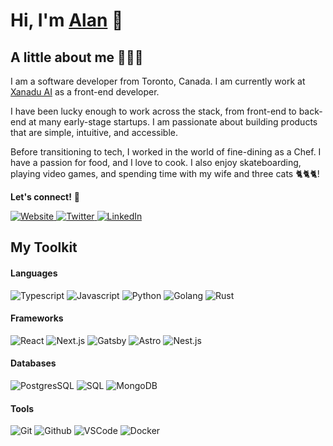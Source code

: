 <!-- My GH profile -->
# Hi, I'm [Alan](https://alanmart.in) 👋


## A little about me 🧑🏻‍💻

I am a software developer from Toronto, Canada. I am currently work at [Xanadu AI](https://xanadu.ai) as a front-end developer.

I have been lucky enough to work across the stack, from front-end to back-end at many early-stage startups. I am passionate about building products that are simple, intuitive, and accessible.

Before transitioning to tech, I worked in the world of fine-dining as a Chef. I have a passion for food, and I love to cook. I also enjoy skateboarding, playing video games, and spending time with my wife and three cats 🐈🐈🐈!

<!-- Socials -->
**Let's connect!** 🤝
<p>
  <a href="https://alanmart.in">
    <img alt="Website" src="https://img.shields.io/badge/-Website-000000?style=flat-square&logo=google-chrome&logoColor=white" />
  </a>
  <a href="https://twitter.com/alanMartinCodes">
    <img alt="Twitter" src="https://img.shields.io/badge/-Twitter-1DA1F2?style=flat-square&logo=twitter&logoColor=white" />
  </a>
  <a href="https://ca.linkedin.com/in/alan-martin-2426b461">
    <img alt="LinkedIn" src="https://img.shields.io/badge/-LinkedIn-0077B5?style=flat-square&logo=linkedin&logoColor=white" />
  </a>
</p>

## My Toolkit


#### Languages

<!-- Typescript, Javascript, Python, Golang, and Rust -->
<p>
  <img alt="Typescript" src="https://img.shields.io/badge/-Typescript-007ACC?style=flat-square&logo=typescript&logoColor=white" />
  <img alt="Javascript" src="https://img.shields.io/badge/-Javascript-F7DF1E?style=flat-square&logo=javascript&logoColor=black" />
  <img alt="Python" src="https://img.shields.io/badge/-Python-3776AB?style=flat-square&logo=python&logoColor=white" />
  <img alt="Golang" src="https://img.shields.io/badge/-Golang-00ADD8?style=flat-square&logo=go&logoColor=white" />
  <img alt="Rust" src="https://img.shields.io/badge/-Rust-000000?style=flat-square&logo=rust&logoColor=white" />
</p>

#### Frameworks

<!-- React, Next.js, Gatsby, Astro, Nest.js -->
<p>
  <img alt="React" src="https://img.shields.io/badge/-React-61DAFB?style=flat-square&logo=react&logoColor=black" />
  <img alt="Next.js" src="https://img.shields.io/badge/-Next.js-000000?style=flat-square&logo=next.js&logoColor=white" />
  <img alt="Gatsby" src="https://img.shields.io/badge/-Gatsby-663399?style=flat-square&logo=gatsby&logoColor=white" />
  <img alt="Astro" src="https://img.shields.io/badge/-Astro-000000?style=flat-square&logo=astro&logoColor=white" />
  <img alt="Nest.js" src="https://img.shields.io/badge/-Nest.js-E0234E?style=flat-square&logo=nestjs&logoColor=white" />
</p>

#### Databases
<!-- PostgresSQL, SQL, MongoDB -->
<p>
  <img alt="PostgresSQL" src="https://img.shields.io/badge/-PostgresSQL-336791?style=flat-square&logo=postgresql&logoColor=white" />
  <img alt="SQL" src="https://img.shields.io/badge/-SQL-003B57?style=flat-square&logo=amazon-dynamodb&logoColor=white" />
  <img alt="MongoDB" src="https://img.shields.io/badge/-MongoDB-47A248?style=flat-square&logo=mongodb&logoColor=white" />
</p>

#### Tools
<!-- Git, Github, VSCode, Docker -->
<p>
  <img alt="Git" src="https://img.shields.io/badge/-Git-F05032?style=flat-square&logo=git&logoColor=white" />
  <img alt="Github" src="https://img.shields.io/badge/-Github-181717?style=flat-square&logo=github&logoColor=white" />
  <img alt="VSCode" src="https://img.shields.io/badge/-VSCode-007ACC?style=flat-square&logo=visual-studio-code&logoColor=white" />
  <img alt="Docker" src="https://img.shields.io/badge/-Docker-2496ED?style=flat-square&logo=docker&logoColor=white" />
</p>
